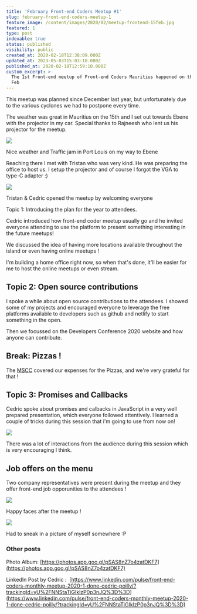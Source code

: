 ```yaml
---
title: 'February Front-end Coders Meetup #1'
slug: february-front-end-coders-meetup-1
feature_image: /content/images/2020/02/meetup-frontend-15feb.jpg
featured: 1
type: post
indexable: true
status: published
visibility: public
created_at: 2020-02-18T12:38:09.000Z
updated_at: 2023-05-03T15:03:18.000Z
published_at: 2020-02-18T12:59:10.000Z
custom_excerpt: >-
  The 1st Front-end meetup of Front-end Coders Mauritius happened on the 15th of
  Feb
---
```


This meetup was planned since December last year, but unfortunately due to the various cyclones we had to postpone every time.

The weather was great in Mauritius on the 15th and I set out towards Ebene with the projector in my car. Special thanks to Rajneesh who lent us his projector for the meetup.

![](/content/images/2020/02/photo_2020-02-18-16.55.48.jpg)

Nice weather and Traffic jam in Port Louis on my way to Ebene

Reaching there I met with Tristan who was very kind. He was preparing the office to host us. I setup the projector and of course I forgot the VGA to type-C adapter :)

![](/content/images/2020/02/photo_2020-02-18-16.55.51.jpg)

Tristan & Cedric opened the meetup by welcoming everyone

Topic 1: Introducing the plan for the year to attendees.

Cedric introduced how front-end coder meetup usually go and he invited everyone attending to use the platform to present something interesting in the future meetups!

We discussed the idea of having more locations available throughout the island or even having online meetups !

I'm building a home office right now, so when that's done, it'll be easier for me to host the online meetups or even stream.

## Topic 2: Open source contributions

I spoke a while about open source contributions to the attendees. I showed some of my projects and encouraged everyone to leverage the free platforms available to developers such as github and netlify to start something in the open.

Then we focussed on the Developers Conference 2020 website and how anyone can contribute.

## Break: Pizzas !

The [MSCC](https://twitter.com/MSCraftsman) covered our expenses for the Pizzas, and we're very grateful for that !

## Topic 3: Promises and Callbacks

Cedric spoke about promises and calbacks in JavaScript in a very well prepared presentation, which everyone followed attentively. I learned a couple of tricks during this session that i'm going to use from now on!

![](/content/images/2020/02/photo_2020-02-18-16.55.56.jpg)

There was a lot of interactions from the audience during this session which is very encouraging I think.

## Job offers on the menu

Two company representatives were present during the meetup and they offer front-end job opporunities to the attendees !

![](/content/images/2020/02/photo_2020-02-18-16.56.00.jpg)

Happy faces after the meetup !

![](/content/images/2020/02/photo_2020-02-18-16.56.05.jpg)

Had to sneak in a picture of myself somewhere :P 

### Other posts

Photo Album: [https://photos.app.goo.gl/pSAS8nZ7o4zatDKF7](https://photos.app.goo.gl/pSAS8nZ7o4zatDKF7)

LinkedIn Post by Cedric :  [https://www.linkedin.com/pulse/front-end-coders-monthly-meetup-2020-1-done-cedric-poilly/?trackingId=yU%2FNNStaTiGIklzP0p3nJQ%3D%3D](https://www.linkedin.com/pulse/front-end-coders-monthly-meetup-2020-1-done-cedric-poilly/?trackingId=yU%2FNNStaTiGIklzP0p3nJQ%3D%3D)